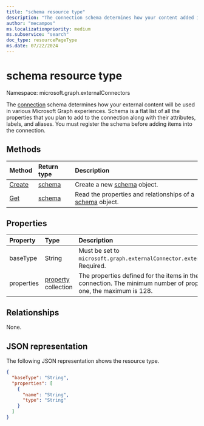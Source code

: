 ```yaml
---
title: "schema resource type"
description: "The connection schema determines how your content added into a connection will be used in various Microsoft Graph experiences."
author: "mecampos"
ms.localizationpriority: medium
ms.subservice: "search"
doc_type: resourcePageType
ms.date: 07/22/2024
---
```


# schema resource type

Namespace: microsoft.graph.externalConnectors

The [connection](externalconnectors-externalconnection.md) schema determines how your external content will be used in various Microsoft Graph experiences. Schema is a flat list of all the properties that you plan to add to the connection along with their attributes, labels, and aliases. You must register the schema before adding items into the connection.

## Methods
|Method|Return type|Description|
|:---|:---|:---|
|[Create](../api/externalconnectors-externalconnection-patch-schema.md)|[schema](../resources/externalconnectors-schema.md)|Create a new [schema](../resources/externalconnectors-schema.md) object.|
|[Get](../api/externalconnectors-schema-get.md)|[schema](../resources/externalconnectors-schema.md)|Read the properties and relationships of a [schema](../resources/externalconnectors-schema.md) object.|

## Properties
|Property|Type|Description|
|:---|:---|:---|
|baseType|String|Must be set to `microsoft.graph.externalConnector.externalItem`. Required.|
|properties|[property](../resources/externalconnectors-property.md) collection|The properties defined for the items in the connection. The minimum number of properties is one, the maximum is 128.|

## Relationships
None.

## JSON representation
The following JSON representation shows the resource type.
<!-- {
  "blockType": "resource",
  "keyProperty": "id",
  "@odata.type": "microsoft.graph.externalConnectors.schema",
  "openType": false
}
-->
``` json
{
  "baseType": "String",
  "properties": [
    {
      "name": "String",
      "type": "String"
    }
  ]
}
```

